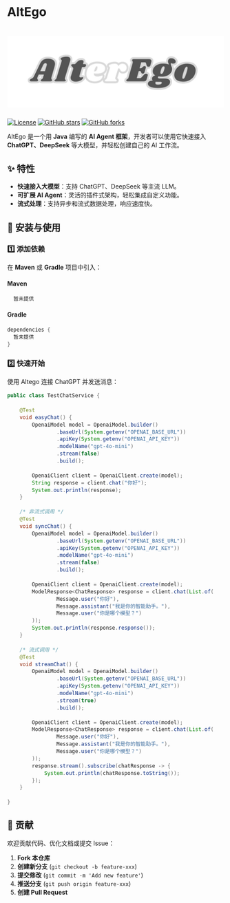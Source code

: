 
# AltEgo

# ![AltEgo](img/altego-title.jpg)

[![License](https://img.shields.io/github/license/altegox/altego)](LICENSE)
[![GitHub stars](https://img.shields.io/github/stars/altegox/altego?style=social)](https://github.com/altegox/altego/stargazers)
[![GitHub forks](https://img.shields.io/github/forks/altegox/altego?style=social)](https://github.com/altegox/altego/network/members)

AltEgo 是一个用 **Java** 编写的 **AI Agent 框架**，开发者可以使用它快速接入 **ChatGPT、DeepSeek** 等大模型，并轻松创建自己的 AI 工作流。

## ✨ 特性
- **快速接入大模型**：支持 ChatGPT、DeepSeek 等主流 LLM。
- **可扩展 AI Agent**：灵活的插件式架构，轻松集成自定义功能。
- **流式处理**：支持异步和流式数据处理，响应速度快。

## 🚀 安装与使用

### 1️⃣ 添加依赖
在 **Maven** 或 **Gradle** 项目中引入：

#### Maven
```xml
  暂未提供
```

#### Gradle
```gradle
dependencies {
  暂未提供
}
```

### 2️⃣ 快速开始
使用 Altego 连接 ChatGPT 并发送消息：

```java
public class TestChatService {

    @Test
    void easyChat() {
        OpenaiModel model = OpenaiModel.builder()
                .baseUrl(System.getenv("OPENAI_BASE_URL"))
                .apiKey(System.getenv("OPENAI_API_KEY"))
                .modelName("gpt-4o-mini")
                .stream(false)
                .build();

        OpenaiClient client = OpenaiClient.create(model);
        String response = client.chat("你好");
        System.out.println(response);
    }

    /* 非流式调用 */
    @Test
    void syncChat() {
        OpenaiModel model = OpenaiModel.builder()
                .baseUrl(System.getenv("OPENAI_BASE_URL"))
                .apiKey(System.getenv("OPENAI_API_KEY"))
                .modelName("gpt-4o-mini")
                .stream(false)
                .build();

        OpenaiClient client = OpenaiClient.create(model);
        ModelResponse<ChatResponse> response = client.chat(List.of(
                Message.user("你好"),
                Message.assistant("我是你的智能助手。"),
                Message.user("你是哪个模型？")
        ));
        System.out.println(response.response());
    }

    /* 流式调用 */
    @Test
    void streamChat() {
        OpenaiModel model = OpenaiModel.builder()
                .baseUrl(System.getenv("OPENAI_BASE_URL"))
                .apiKey(System.getenv("OPENAI_API_KEY"))
                .modelName("gpt-4o-mini")
                .stream(true)
                .build();

        OpenaiClient client = OpenaiClient.create(model);
        ModelResponse<ChatResponse> response = client.chat(List.of(
                Message.user("你好"),
                Message.assistant("我是你的智能助手。"),
                Message.user("你是哪个模型？")
        ));
        response.stream().subscribe(chatResponse -> {
            System.out.println(chatResponse.toString());
        });
    }

}
```

## 🤝 贡献
欢迎贡献代码、优化文档或提交 Issue：
1. **Fork 本仓库**
2. **创建新分支** (`git checkout -b feature-xxx`)
3. **提交修改** (`git commit -m 'Add new feature'`)
4. **推送分支** (`git push origin feature-xxx`)
5. **创建 Pull Request**
